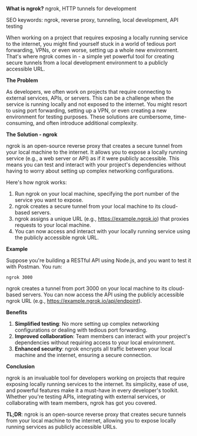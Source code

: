 **What is ngrok?**
ngrok, HTTP tunnels for development

SEO keywords: ngrok, reverse proxy, tunneling, local development, API testing

When working on a project that requires exposing a locally running service to the internet, you might find yourself stuck in a world of tedious port forwarding, VPNs, or even worse, setting up a whole new environment. That's where ngrok comes in - a simple yet powerful tool for creating secure tunnels from a local development environment to a publicly accessible URL.

**The Problem**

As developers, we often work on projects that require connecting to external services, APIs, or servers. This can be a challenge when the service is running locally and not exposed to the internet. You might resort to using port forwarding, setting up a VPN, or even creating a new environment for testing purposes. These solutions are cumbersome, time-consuming, and often introduce additional complexity.

**The Solution - ngrok**

ngrok is an open-source reverse proxy that creates a secure tunnel from your local machine to the internet. It allows you to expose a locally running service (e.g., a web server or API) as if it were publicly accessible. This means you can test and interact with your project's dependencies without having to worry about setting up complex networking configurations.

Here's how ngrok works:

1. Run ngrok on your local machine, specifying the port number of the service you want to expose.
2. ngrok creates a secure tunnel from your local machine to its cloud-based servers.
3. ngrok assigns a unique URL (e.g., https://example.ngrok.io) that proxies requests to your local machine.
4. You can now access and interact with your locally running service using the publicly accessible ngrok URL.

**Example**

Suppose you're building a RESTful API using Node.js, and you want to test it with Postman. You run:

```
ngrok 3000
```

ngrok creates a tunnel from port 3000 on your local machine to its cloud-based servers. You can now access the API using the publicly accessible ngrok URL (e.g., https://example.ngrok.io/api/endpoint).

**Benefits**

1. **Simplified testing**: No more setting up complex networking configurations or dealing with tedious port forwarding.
2. **Improved collaboration**: Team members can interact with your project's dependencies without requiring access to your local environment.
3. **Enhanced security**: ngrok encrypts all traffic between your local machine and the internet, ensuring a secure connection.

**Conclusion**

ngrok is an invaluable tool for developers working on projects that require exposing locally running services to the internet. Its simplicity, ease of use, and powerful features make it a must-have in every developer's toolkit. Whether you're testing APIs, integrating with external services, or collaborating with team members, ngrok has got you covered.

**TL;DR**: ngrok is an open-source reverse proxy that creates secure tunnels from your local machine to the internet, allowing you to expose locally running services as publicly accessible URLs.